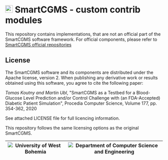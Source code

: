 # <img src="https://diabetes.zcu.cz/img/icon.png" width="24" height="24" /> SmartCGMS - custom contrib modules
This repository contains implementations, that are not an official part of the SmartCGMS software framework. For official components, please refer to [SmartCGMS official repositories](https://github.com/SmartCGMS/)

## License

The SmartCGMS software and its components are distributed under the Apache license, version 2. When publishing any derivative work or results obtained using this software, you agree to cite the following paper:

_Tomas Koutny and Martin Ubl_, "SmartCGMS as a Testbed for a Blood-Glucose Level Prediction and/or Control Challenge with (an FDA-Accepted) Diabetic Patient Simulation", Procedia Computer Science, Volume 177, pp. 354-362, 2020

See attached LICENSE file for full licencing information.

This repository follows the same licensing options as the original SmartCGMS.

|![University of West Bohemia](https://www.zcu.cz/en/assets/logo.svg)|![Department of Computer Science and Engineering](https://www.kiv.zcu.cz/site/documents/verejne/katedra/dokumenty/dcse-logo-barevne.png)|
|--|--|